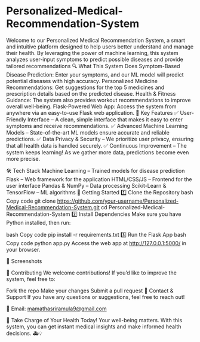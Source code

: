 # Personalized-Medical-Recommendation-System
Welcome to our Personalized Medical Recommendation System, a smart and intuitive platform designed to help users better understand and manage their health. By leveraging the power of machine learning, this system analyzes user-input symptoms to predict possible diseases and provide tailored recommendations
🔍 What This System Does
Symptom-Based Disease Prediction: Enter your symptoms, and our ML model will predict potential diseases with high accuracy.
Personalized Medicine Recommendations: Get suggestions for the top 5 medicines and prescription details based on the predicted disease.
Health & Fitness Guidance: The system also provides workout recommendations to improve overall well-being.
Flask-Powered Web App: Access the system from anywhere via an easy-to-use Flask web application.
🎯 Key Features
✅ User-Friendly Interface – A clean, simple interface that makes it easy to enter symptoms and receive recommendations.
✅ Advanced Machine Learning Models – State-of-the-art ML models ensure accurate and reliable predictions.
✅ Data Privacy & Security – We prioritize user privacy, ensuring that all health data is handled securely.
✅ Continuous Improvement – The system keeps learning! As we gather more data, predictions become even more precise.

🛠 Tech Stack
Machine Learning – Trained models for disease prediction
Flask – Web framework for the application
HTML/CSS/JS – Frontend for the user interface
Pandas & NumPy – Data processing
Scikit-Learn & TensorFlow – ML algorithms
🚀 Getting Started
1️⃣ Clone the Repository
bash
Copy code
git clone https://github.com/your-username/Personalized-Medical-Recommendation-System.git
cd Personalized-Medical-Recommendation-System
2️⃣ Install Dependencies
Make sure you have Python installed, then run:

bash
Copy code
pip install -r requirements.txt
3️⃣ Run the Flask App
bash
Copy code
python app.py
Access the web app at http://127.0.0.1:5000/ in your browser.

📸 Screenshots


🤝 Contributing
We welcome contributions! If you’d like to improve the system, feel free to:

Fork the repo
Make your changes
Submit a pull request
📩 Contact & Support
If you have any questions or suggestions, feel free to reach out!

📧 Email: mamathasriramula9@gmail.com

🌟 Take Charge of Your Health Today!
Your well-being matters. With this system, you can get instant medical insights and make informed health decisions. 🚑💡


